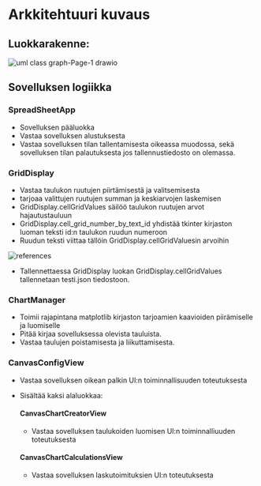 # Arkkitehtuuri kuvaus


## Luokkarakenne:  

![uml class graph-Page-1 drawio](https://user-images.githubusercontent.com/50097749/166499396-05e39188-35c1-46cc-9bf5-adc2b07ceeee.png)


## Sovelluksen logiikka


### SpreadSheetApp
- Sovelluksen pääluokka
- Vastaa sovelluksen alustuksesta
- Vastaa sovelluksen tilan tallentamisesta oikeassa muodossa, sekä sovelluksen tilan palautuksesta jos tallennustiedosto on olemassa. 


### GridDisplay
- Vastaa taulukon ruutujen piirtämisestä ja valitsemisesta
- tarjoaa valittujen ruutujen summan ja keskiarvojen laskemisen
- GridDisplay.cellGridValues säilöö taulukon ruutujen arvot hajautustauluun
- GridDisplay.cell_grid_number_by_text_id yhdistää tkinter kirjaston luoman teksti id:n taulukon ruudun numeroon
- Ruudun teksti viittaa tällöin GridDisplay.cellGridValuesin arvoihin 

![references](https://user-images.githubusercontent.com/50097749/166494880-d342eed2-6e5d-445d-8e88-d4d00dee9879.png)

- Tallennettaessa GridDisplay luokan GridDisplay.cellGridValues tallennetaan testi.json tiedostoon.


### ChartManager  
- Toimii rajapintana matplotlib kirjaston tarjoamien kaavioiden piirämiselle ja luomiselle
- Pitää kirjaa sovelluksessa olevista tauluista.
- Vastaa taulujen poistamisesta ja liikuttamisesta.

### CanvasConfigView
- Vastaa sovelluksen oikean palkin UI:n toiminnallisuuden toteutuksesta
- Sisältää kaksi alaluokkaa: 
  #### CanvasChartCreatorView
  - Vastaa sovelluksen taulukoiden luomisen UI:n toiminnalliuuden toteutuksesta

  #### CanvasChartCalculationsView
  - Vastaa sovelluksen laskutoimituksien UI:n toteutuksesta





